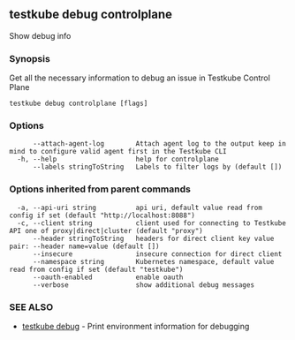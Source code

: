 ## testkube debug controlplane

Show debug info

### Synopsis

Get all the necessary information to debug an issue in Testkube Control Plane

```
testkube debug controlplane [flags]
```

### Options

```
      --attach-agent-log        Attach agent log to the output keep in mind to configure valid agent first in the Testkube CLI
  -h, --help                    help for controlplane
      --labels stringToString   Labels to filter logs by (default [])
```

### Options inherited from parent commands

```
  -a, --api-uri string          api uri, default value read from config if set (default "http://localhost:8088")
  -c, --client string           client used for connecting to Testkube API one of proxy|direct|cluster (default "proxy")
      --header stringToString   headers for direct client key value pair: --header name=value (default [])
      --insecure                insecure connection for direct client
      --namespace string        Kubernetes namespace, default value read from config if set (default "testkube")
      --oauth-enabled           enable oauth
      --verbose                 show additional debug messages
```

### SEE ALSO

* [testkube debug](testkube_debug.md)	 - Print environment information for debugging

